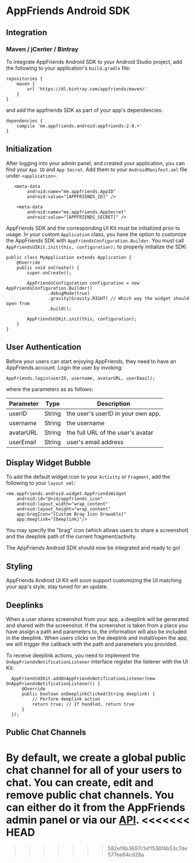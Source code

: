 # AppFriends Android SDK

## Integration

### Maven / jCenter / Bintray
To integrate AppFriends Android SDK to your Android Studio project, add the
following to your application's `build.gradle` file:

```
repositories {
    maven {
        url 'https://dl.bintray.com/appfriends/maven/'
    }
}
```
and add the appfriends SDK as part of your app's dependencies:
```
dependencies {
    compile 'me.appfriends.android:appfriends:2.0.+'
}
```

## Initialization
After logging into your admin panel, and created your application, you can find your ``App ID`` and ``App Secret``. Add them to your ```AndroidManifest.xml``` file under ```<application>```.
```
   <meta-data
        android:name="me.appfriends.AppID"
        android:value="[APPFRIENDS_ID]" />

    <meta-data
        android:name="me.appfriends.AppSecret"
        android:value="[APPFRIENDS_SECRET]" />
```

AppFriends SDK and the corresponding UI Kit must be initialized prior to usage. In your custom ``Application`` class, you have the option to customize the AppFriends SDK with ```AppFriendsConfiguration.Builder```. You must call ```AppFriendsUIKit.init(this, configuration);``` to properly initialize the SDK:
```
public class MyApplication extends Application {
    @Override
    public void onCreate() {
        super.onCreate();

        AppFriendsConfiguration configuration = new AppFriendsConfiguration.Builder()
                .debugMode(true)
                .gravity(Gravity.RIGHT) // Which way the widget should open from
                .build();

        AppFriendsUIKit.init(this, configuration);
    }
}

```
## User Authentication
Before your users can start enjoying AppFriends, they need to have an
AppFriends account. Login the user by invoking:
```
AppFriends.login(userID, username, avatarURL, userEmail);
```
where the parameters as as follows:

Parameter | Type | Description
--------- | ---- | -----------
userID    | String | the user's userID in your own app.
username  | String | the username
avatarURL | String | the full URL of the user's avatar
userEmail | String | user's email address

## Display Widget Bubble
To add the default widget icon to your ``Activity`` or ``Fragment``, add the
following to your ``layout xml``:
```
<me.appfriends.android.widget.AppFriendsWidget
    android:id="@+id/appfriends_icon"
    android:layout_width="wrap_content"
    android:layout_height="wrap_content"
    app:bragIcon="[Custom Brag Icon Drawable]"
    app:deeplink="[Deeplink]"/>
```
You may specify the "brag" icon (which allows users to share a screenshot) and the deeplink path of the current fragment/activity.

The AppFriends Android SDK should now be integrated and ready to go!

## Styling

AppFriends Android UI Kit will soon support customizing the UI matching your app's style, stay tuned for an update.

## Deeplinks
When a user shares screenshot from your app, a deeplink will be generated and shared with the screenshot. If the screenshot is taken from a place you have assign a path and parameters to, the information will also be included in the deeplink. When users clicks on the deeplink and install/open the app, we will trigger the callback with the path and parameters you provided.

To receive deeplink actions, you need to implement the `OnAppFriendsNotificationListener` interface register the listener with the UI Kit:
```
  AppFriendsUIKit.addOnAppFriendsNotificationListener(new OnAppFriendsNotificationListener() {
      @Override
      public boolean onDeeplinkClicked(String deeplink) {
          // Perform deeplink action
          return true; // If handled, return true
      }
  });
```

## Public Chat Channels
By default, we create a global public chat channel for all of your users to chat. You can create, edit and remove public chat channels. You can either do it from the AppFriends admin panel or via our [API](server/index.html).
<<<<<<< HEAD
=======

>>>>>>> 582ef9b3697c1ef1536f4b53c7de577ee64cd28a
